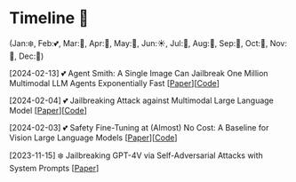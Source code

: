 # Timeline 🚀 
(Jan:❄️, Feb:💕, Mar:🌱, Apr:🌸, May:🌺, Jun:☀️, Jul:🍦, Aug:🌴, Sep:🍂, Oct:🎃, Nov:🦃, Dec:🎄)

[2024-02-13] 💕 Agent Smith: A Single Image Can Jailbreak One Million Multimodal LLM Agents Exponentially Fast [[Paper](https://arxiv.org/abs/2402.08567.pdf)][[Code](https://sail-sg.github.io/Agent-Smith/)]

[2024-02-04] 💕 Jailbreaking Attack against Multimodal Large Language Model [[Paper](https://arxiv.org/abs/2402.02309.pdf)][[Code](https://github.com/abc03570128/Jailbreaking-Attack-against-Multimodal-Large-Language-Model)]

[2024-02-03] 💕 Safety Fine-Tuning at (Almost) No Cost: A Baseline for Vision Large Language Models [[Paper](https://arxiv.org/abs/2402.02207.pdf)][[Code](https://github.com/ys-zong/VLGuard)]

[2023-11-15] ❄️ Jailbreaking GPT-4V via Self-Adversarial Attacks with System Prompts [[Paper](https://arxiv.org/abs/2311.09127.pdf)]
